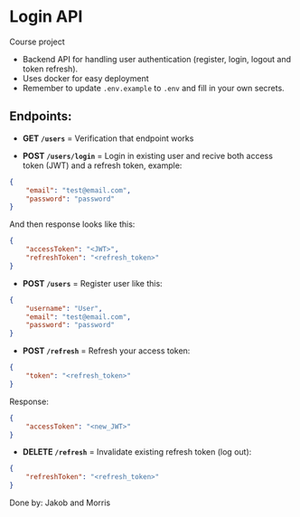 # Login API
Course project

- Backend API for handling user authentication (register, login, logout and token refresh).
- Uses docker for easy deployment
- Remember to update `.env.example` to `.env` and fill in your own secrets.

## Endpoints:
- **GET `/users`** = Verification that endpoint works

- **POST `/users/login`** = Login in existing user and recive both access token (JWT) and a refresh token, example:
```json
{
    "email": "test@email.com",
    "password": "password"
}
```
And then response looks like this:
```json
{
    "accessToken": "<JWT>",
    "refreshToken": "<refresh_token>"
}
```

- **POST `/users`** = Register user like this:
```json
{
    "username": "User",
    "email": "test@email.com",
    "password": "password"
}
```

- **POST `/refresh`** = Refresh your access token:
```json
{
    "token": "<refresh_token>"
}
```
Response:
```json
{
    "accessToken": "<new_JWT>"
}
```


- **DELETE `/refresh`** = Invalidate existing refresh token (log out):
```json
{
    "refreshToken": "<refresh_token>"
}
```

Done by:
Jakob and Morris